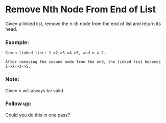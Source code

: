 # Remove Nth Node From End of List

Given a linked list, remove the n-th node from the end of list and return its head.

### Example:
```
Given linked list: 1->2->3->4->5, and n = 2.

After removing the second node from the end, the linked list becomes 1->2->3->5.
```

### Note:

Given n will always be valid.

### Follow up:

Could you do this in one pass?